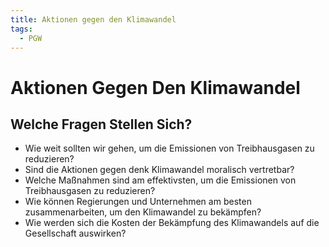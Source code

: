 ```yaml
---
title: Aktionen gegen den Klimawandel
tags:
  - PGW
---
```

# Aktionen Gegen Den Klimawandel

## Welche Fragen Stellen Sich?

- Wie weit sollten wir gehen, um die Emissionen von Treibhausgasen zu reduzieren?
- Sind die Aktionen gegen denk Klimawandel moralisch vertretbar?
- Welche Maßnahmen sind am effektivsten, um die Emissionen von Treibhausgasen zu reduzieren?
- Wie können Regierungen und Unternehmen am besten zusammenarbeiten, um den Klimawandel zu bekämpfen?
- Wie werden sich die Kosten der Bekämpfung des Klimawandels auf die Gesellschaft auswirken?